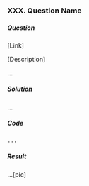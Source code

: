 ### XXX. Question Name

##### Question

[Link]

[Description]

...



##### Solution

...



##### Code

```python
...
```



##### Result

...[pic]